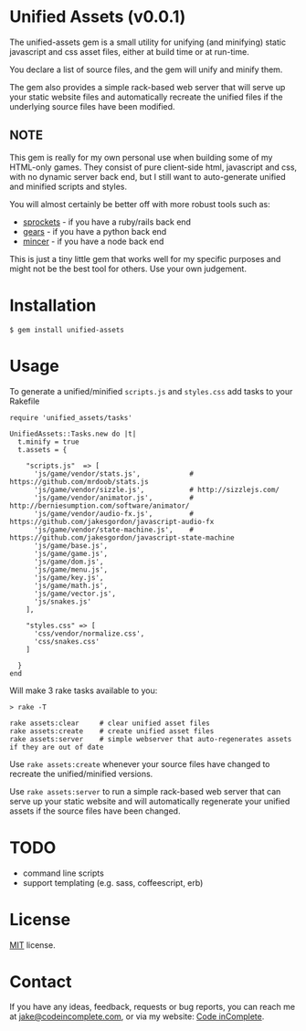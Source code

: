 Unified Assets (v0.0.1)
=======================

The unified-assets gem is a small utility for unifying (and minifying) static
javascript and css asset files, either at build time or at run-time.

You declare a list of source files, and the gem will unify and minify them.

The gem also provides a simple rack-based web server that will serve up your
static website files and automatically recreate the unified files if the underlying
source files have been modified.

NOTE
----

This gem is really for my own personal use when building some of my HTML-only games. They
consist of pure client-side html, javascript and css, with no dynamic server back end, but I 
still want to auto-generate unified and minified scripts and styles.

You will almost certainly be better off with more robust tools such as:

 * [sprockets](https://github.com/sstephenson/sprockets) - if you have a ruby/rails back end
 * [gears](https://github.com/gears/gears) - if you have a python back end
 * [mincer](https://github.com/nodeca/mincer) - if you have a node back end

This is just a tiny little gem that works well for my specific purposes and might not be the
best tool for others. Use your own judgement.

Installation
============

    $ gem install unified-assets

Usage
=====

To generate a unified/minified `scripts.js` and `styles.css` add tasks to your Rakefile

    require 'unified_assets/tasks'

    UnifiedAssets::Tasks.new do |t|
      t.minify = true
      t.assets = {

        "scripts.js"  => [
          'js/game/vendor/stats.js',            # https://github.com/mrdoob/stats.js
          'js/game/vendor/sizzle.js',           # http://sizzlejs.com/
          'js/game/vendor/animator.js',         # http://berniesumption.com/software/animator/
          'js/game/vendor/audio-fx.js',         # https://github.com/jakesgordon/javascript-audio-fx
          'js/game/vendor/state-machine.js',    # https://github.com/jakesgordon/javascript-state-machine
          'js/game/base.js',
          'js/game/game.js',
          'js/game/dom.js',
          'js/game/menu.js',
          'js/game/key.js',
          'js/game/math.js',
          'js/game/vector.js',
          'js/snakes.js'
        ],

        "styles.css" => [
          'css/vendor/normalize.css',
          'css/snakes.css'
        ]

      }
    end

Will make 3 rake tasks available to you:

    > rake -T

    rake assets:clear     # clear unified asset files
    rake assets:create    # create unified asset files
    rake assets:server    # simple webserver that auto-regenerates assets if they are out of date

Use `rake assets:create` whenever your source files have changed to recreate the unified/minified versions.

Use `rake assets:server` to run a simple rack-based web server that can serve up your static website
and will automatically regenerate your unified assets if the source files have been changed.

TODO
====

 * command line scripts
 * support templating (e.g. sass, coffeescript, erb)

License
=======

[MIT](http://en.wikipedia.org/wiki/MIT_License) license.

Contact
=======

If you have any ideas, feedback, requests or bug reports, you can reach me at
[jake@codeincomplete.com](mailto:jake@codeincomplete.com), or via
my website: [Code inComplete](http://codeincomplete.com).

